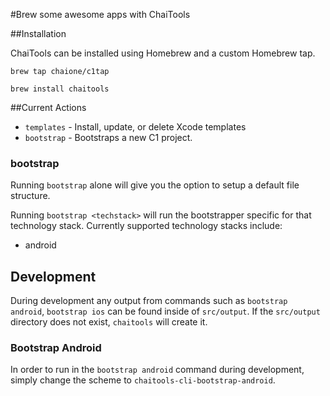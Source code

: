 #Brew some awesome apps with ChaiTools

##Installation

ChaiTools can be installed using Homebrew and a custom Homebrew tap.

```brew tap chaione/c1tap```

```brew install chaitools```

##Current Actions

* `templates` - Install, update, or delete Xcode templates
* `bootstrap` - Bootstraps a new C1 project.

### bootstrap

Running `bootstrap` alone will give you the option to setup a default file structure.

Running `bootstrap <techstack>` will run the bootstrapper specific for that technology stack. Currently supported technology stacks include:

* android

## Development

During development any output from commands such as `bootstrap android`, `bootstrap ios` can be found inside of `src/output`. If the `src/output` directory does not exist, `chaitools` will create it.

### Bootstrap Android

In order to run in the `bootstrap android` command during development, simply change the scheme to `chaitools-cli-bootstrap-android`. 
